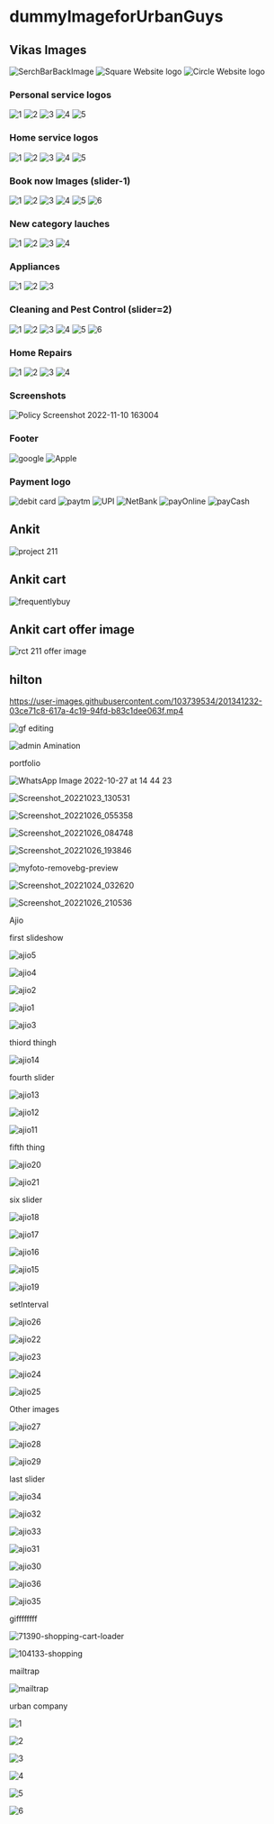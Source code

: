 # dummyImageforUrbanGuys

## Vikas Images

![SerchBarBackImage](https://res.cloudinary.com/urbanclap/image/upload/images/growth/home-screen/1615375782838-f890f8.jpeg)
![Square Website logo](https://user-images.githubusercontent.com/105915325/200888778-f30992b8-3ff4-485a-9300-c10681697057.jpeg)
![Circle Website logo](https://user-images.githubusercontent.com/105915325/201094672-f7cd637a-98b8-4f0e-b0f4-78b4890e4976.png)

### Personal service logos
![1](https://res.cloudinary.com/urbanclap/image/upload/q_auto,f_auto,fl_progressive:steep,w_64/t_high_res_template/images/growth/home-screen/1609757635235-1a139e.png)
![2](https://res.cloudinary.com/urbanclap/image/upload/q_auto,f_auto,fl_progressive:steep,w_64/t_high_res_template/images/supply/customer-app-supply/1635331606894-7b633f.png)
![3](https://res.cloudinary.com/urbanclap/image/upload/q_auto,f_auto,fl_progressive:steep,w_64/t_high_res_template/categories/category_v2/category_1312fb60.png)
![4](https://res.cloudinary.com/urbanclap/image/upload/q_auto,f_auto,fl_progressive:steep,w_64/t_high_res_template/images/growth/home-screen/1609757629780-2b2187.png)
![5](https://res.cloudinary.com/urbanclap/image/upload/q_auto,f_auto,fl_progressive:steep,w_64/t_high_res_template/images/growth/home-screen/1609757731250-ba3308.png)

### Home service logos
![1](https://res.cloudinary.com/urbanclap/image/upload/q_auto,f_auto,fl_progressive:steep,w_64/t_high_res_template/categories/category_v2/category_72d18950.png)
![2](https://res.cloudinary.com/urbanclap/image/upload/q_auto,f_auto,fl_progressive:steep,w_64/t_high_res_template/images/growth/home-screen/1631679515206-a69389.png)
![3](https://res.cloudinary.com/urbanclap/image/upload/q_auto,f_auto,fl_progressive:steep,w_64/t_high_res_template/categories/category_v2/category_6b1f5250.png)
![4](https://res.cloudinary.com/urbanclap/image/upload/q_auto,f_auto,fl_progressive:steep,w_64/t_high_res_template/images/growth/home-screen/1641213886588-90a903.png)
![5](https://res.cloudinary.com/urbanclap/image/upload/q_auto,f_auto,fl_progressive:steep,w_64/t_high_res_template/categories/category_v2/category_6fbad370.png)

### Book now Images (slider-1)
![1](https://res.cloudinary.com/urbanclap/image/upload/q_auto,f_auto,fl_progressive:steep,w_568/t_high_res_template/images/growth/home-screen/1667386493900-1d5e09.jpeg)
![2](https://res.cloudinary.com/urbanclap/image/upload/q_auto,f_auto,fl_progressive:steep,w_568/t_high_res_template/images/supply/partner-app-supply/1667472964177-812867.jpeg)
![3](https://res.cloudinary.com/urbanclap/image/upload/q_auto,f_auto,fl_progressive:steep,w_568/t_high_res_template/images/growth/home-screen/1667233651076-c210f8.jpeg)
![4](https://res.cloudinary.com/urbanclap/image/upload/q_auto,f_auto,fl_progressive:steep,w_568/t_high_res_template/images/growth/luminosity/1667594664089-1b275d.jpeg)
![5](https://res.cloudinary.com/urbanclap/image/upload/q_auto,f_auto,fl_progressive:steep,w_568/t_high_res_template/images/growth/home-screen/1667233650651-818df5.jpeg)
![6](https://res.cloudinary.com/urbanclap/image/upload/q_auto,f_auto,fl_progressive:steep,w_568/t_high_res_template/images/growth/luminosity/1667544806430-20fdbb.jpeg)

### New category lauches
![1](https://res.cloudinary.com/urbanclap/image/upload/q_auto,f_auto,fl_progressive:steep,w_532/t_high_res_category/images/growth/luminosity/1646140576865-02aba1.jpeg)
![2](https://res.cloudinary.com/urbanclap/image/upload/q_auto,f_auto,fl_progressive:steep,w_532/t_high_res_category/categories/bigpictures/carpenter.jpg)
![3](https://res.cloudinary.com/urbanclap/image/upload/q_auto,f_auto,fl_progressive:steep,w_532/t_high_res_category/images/growth/home-screen/1635829954373-d05590.jpeg)
![4](https://res.cloudinary.com/urbanclap/image/upload/q_auto,f_auto,fl_progressive:steep,w_532/t_high_res_category/images/supply/customer-app-supply/1643120136395-80523e.jpeg)

### Appliances
![1](https://res.cloudinary.com/urbanclap/image/upload/q_auto,f_auto,fl_progressive:steep,w_532/t_high_res_category/categories/category_v2/category_c0667020.png)
![2](https://res.cloudinary.com/urbanclap/image/upload/q_auto,f_auto,fl_progressive:steep,w_532/t_high_res_category/categories/category_v2/category_bbb8c690.png)
![3](https://res.cloudinary.com/urbanclap/image/upload/q_auto,f_auto,fl_progressive:steep,w_532/t_high_res_category/images/growth/home-screen/1635829954373-d05590.jpeg)

### Cleaning and Pest Control (slider=2)
![1](https://res.cloudinary.com/urbanclap/image/upload/q_auto,f_auto,fl_progressive:steep,w_532/t_high_res_category/images/growth/home-screen/1625159882387-9585c7.jpeg)
![2](https://res.cloudinary.com/urbanclap/image/upload/q_auto,f_auto,fl_progressive:steep,w_532/t_high_res_category/images/growth/luminosity/1632396793425-1a5418.jpeg)
![3](https://res.cloudinary.com/urbanclap/image/upload/q_auto,f_auto,fl_progressive:steep,w_532/t_high_res_category/images/growth/home-screen/1630420912606-2fffa6.jpeg)
![4](https://res.cloudinary.com/urbanclap/image/upload/q_auto,f_auto,fl_progressive:steep,w_532/t_high_res_category/images/growth/luminosity/1631159612066-53b210.jpeg)
![5](https://res.cloudinary.com/urbanclap/image/upload/q_auto,f_auto,fl_progressive:steep,w_532/t_high_res_category/images/growth/luminosity/1632490257439-ef28d2.jpeg)
![6](https://res.cloudinary.com/urbanclap/image/upload/q_auto,f_auto,fl_progressive:steep,w_532/t_high_res_category/images/growth/luminosity/1632474326407-0aae21.jpeg)

### Home Repairs
![1](https://res.cloudinary.com/urbanclap/image/upload/q_auto,f_auto,fl_progressive:steep,w_532/t_high_res_category/categories/bigpictures/carpenter.jpg)
![2](https://res.cloudinary.com/urbanclap/image/upload/q_auto,f_auto,fl_progressive:steep,w_532/t_high_res_category/categories/home_screen/carpenter.jpg)
![3](https://res.cloudinary.com/urbanclap/image/upload/q_auto,f_auto,fl_progressive:steep,w_532/t_high_res_category/categories/category_v2/category_a91b73d0.jpeg)
![4](https://res.cloudinary.com/urbanclap/image/upload/q_auto,f_auto,fl_progressive:steep,w_532/t_high_res_category/categories/home_screen/plumber.jpg)

### Screenshots
![Policy Screenshot 2022-11-10 163004](https://user-images.githubusercontent.com/105915325/201074558-65131c4e-0e61-4b89-a0e8-8d55bcf36842.png)

### Footer
![google](https://images.urbanclap.com/image/upload/categories/category_v2/category_7f907eb0.png)
![Apple](https://images.urbanclap.com/image/upload/categories/category_v2/category_7f741d10.png)

### Payment logo
![debit card](https://res.cloudinary.com/urbanclap/image/upload/t_high_res_category,q_auto:low,f_auto,dpr_1/images/monet/customer-app-monet/1622015769641-3fc187.png)
![paytm](https://res.cloudinary.com/urbanclap/image/upload/t_high_res_category,q_auto:low,f_auto,dpr_1/images/monet/customer-app-monet/1622035139912-c6c7d1.png)
![UPI](https://res.cloudinary.com/urbanclap/image/upload/t_high_res_category,q_auto:low,f_auto,dpr_1/images/monet/customer-app-monet/1622035138755-c9ea9d.png)
![NetBank](https://res.cloudinary.com/urbanclap/image/upload/t_high_res_category,q_auto:low,f_auto,dpr_1/images/monet/customer-app-monet/1622015760056-139840.png)
![payOnline](https://res.cloudinary.com/urbanclap/image/upload/t_high_res_category,q_auto:low,f_auto,dpr_1/images/monet/customer-app-monet/1622015759674-7e67cf.png)
![payCash](https://res.cloudinary.com/urbanclap/image/upload/t_high_res_category,q_auto:low,f_auto,dpr_1/images/monet/customer-app-monet/1622015765651-21a4a3.png)



## Ankit
![project 211](https://user-images.githubusercontent.com/101567851/201011689-0877c141-8438-4aca-851e-89a444dcf8b5.png)


## Ankit cart
![frequentlybuy](https://user-images.githubusercontent.com/101567851/201468415-6ed5f903-e9f2-4424-96e9-0aa920c47555.png)

## Ankit cart offer image
![rct 211 offer image](https://user-images.githubusercontent.com/101567851/201476636-de8d2140-4d48-436e-8e03-3e150cd8bdef.png)




## hilton

https://user-images.githubusercontent.com/103739534/201341232-03ce71c8-617a-4c19-94fd-b83c1dee063f.mp4

![gf editing](https://user-images.githubusercontent.com/103739534/201341822-e9b97ee7-1510-406c-b3fe-2288c2e89aaf.gif)

![admin Amination](https://user-images.githubusercontent.com/103739534/201345471-5bffca28-2ad5-4011-9f89-c1640e68fe71.gif)

portfolio

![WhatsApp Image 2022-10-27 at 14 44 23](https://user-images.githubusercontent.com/103739534/202837417-3fe0b666-ce93-4741-ba9a-8e9423e86455.jpg)

![Screenshot_20221023_130531](https://user-images.githubusercontent.com/103739534/202837668-b891e66b-43b3-42cd-ba2c-9dec733ef2f0.png)

![Screenshot_20221026_055358](https://user-images.githubusercontent.com/103739534/202837803-d81c13a9-4ca0-4270-83aa-c9791db46249.png)

![Screenshot_20221026_084748](https://user-images.githubusercontent.com/103739534/202837843-6d42e6a9-12a5-4d95-b2ea-5d23eef94d87.png)

![Screenshot_20221026_193846](https://user-images.githubusercontent.com/103739534/202837850-9b26f3d8-b870-4b8f-be0a-931d1634d719.png)

![myfoto-removebg-preview](https://user-images.githubusercontent.com/103739534/202837993-02eca68a-ceb8-49f5-9ca8-aecef772e54a.jpg)

![Screenshot_20221024_032620](https://user-images.githubusercontent.com/103739534/202837902-3260823d-791a-45fa-910d-36c7243641c3.png)

![Screenshot_20221026_210536](https://user-images.githubusercontent.com/103739534/202838347-a193e2de-acea-4c87-9e52-f82fe45ac0b2.png)









Ajio

first slideshow


![ajio5](https://user-images.githubusercontent.com/103739534/212889238-2cbc3000-ec5b-4bb6-9f01-6f6f6107fdab.png)

![ajio4](https://user-images.githubusercontent.com/103739534/212889254-0a195f67-f132-43a5-8ad4-8955a06c82b5.png)

![ajio2](https://user-images.githubusercontent.com/103739534/212889283-2eda5777-dc20-4806-bd67-1bc61b87d044.png)

![ajio1](https://user-images.githubusercontent.com/103739534/212889292-927d18fe-23d3-488b-9cee-091827afc7d7.png)

![ajio3](https://user-images.githubusercontent.com/103739534/212889315-24b1f6cd-f41d-49e0-9a50-393ee2f4d5f2.png)


thiord thingh 

![ajio14](https://user-images.githubusercontent.com/103739534/212957836-f93537a9-ba5f-4940-b42d-7dca88ff59b9.png)

fourth slider

![ajio13](https://user-images.githubusercontent.com/103739534/212958443-82b9f53d-ebb2-498f-a558-b09024a7d48a.png)

![ajio12](https://user-images.githubusercontent.com/103739534/212958458-1befb444-d2c2-40ec-96b6-802b2be4481f.png)

![ajio11](https://user-images.githubusercontent.com/103739534/212958467-e9baa1f4-3639-4325-90f1-1b732d248ba3.png)


fifth thing

![ajio20](https://user-images.githubusercontent.com/103739534/212979558-977a6fb3-2791-47c5-9834-8e7c2bc10c5b.png)

![ajio21](https://user-images.githubusercontent.com/103739534/212979520-173fe9ac-84ed-4b22-863f-d7b038889b85.png)


six slider

![ajio18](https://user-images.githubusercontent.com/103739534/212981276-117a9494-8ed4-4863-afab-8659993e8757.png)

![ajio17](https://user-images.githubusercontent.com/103739534/212981149-4edf623d-3e5a-4eb9-adfd-abd4e007a9e0.png)

![ajio16](https://user-images.githubusercontent.com/103739534/212981174-c4b71c02-9049-4836-9ad7-a410bc644a15.png)

![ajio15](https://user-images.githubusercontent.com/103739534/212981209-f7aa7386-0693-42d6-82c6-a746c4edc5e6.png)

![ajio19](https://user-images.githubusercontent.com/103739534/212981237-5da58cf4-a1ab-4213-b368-d3e8733c5785.png)

setInterval

![ajio26](https://user-images.githubusercontent.com/103739534/212991359-aa7a7ecf-9f09-4549-baa3-54a18cd177b8.png)

![ajio22](https://user-images.githubusercontent.com/103739534/212987289-eab83cb5-9f74-4971-a12c-249a3846855d.png)

![ajio23](https://user-images.githubusercontent.com/103739534/212987337-e1996522-22df-431f-a4d9-cae5cd15fc47.png)

![ajio24](https://user-images.githubusercontent.com/103739534/212987357-e94fa798-46e6-4a06-a89a-d35728a9687c.png)

![ajio25](https://user-images.githubusercontent.com/103739534/212987376-93f123f4-a1b0-42e1-a27f-9011971f76cf.png)

Other images

![ajio27](https://user-images.githubusercontent.com/103739534/212991984-cc6c708a-b5dc-46c8-87a4-164499776875.png)

![ajio28](https://user-images.githubusercontent.com/103739534/212993319-4e31cbe6-331b-4f73-852e-36931bd8d526.png)

![ajio29](https://user-images.githubusercontent.com/103739534/212994638-ed75b7e2-5a35-4e8b-8f24-dcaf0ec2aeba.png)

last slider


![ajio34](https://user-images.githubusercontent.com/103739534/212999382-8f613cb8-c0d0-4b59-9b48-61b3ba3cf9d1.png)

![ajio32](https://user-images.githubusercontent.com/103739534/212999397-9327935a-fad4-450d-94da-855e213d0ff1.png)

![ajio33](https://user-images.githubusercontent.com/103739534/212999409-abba0598-5f8b-42de-81eb-57027f163b7c.png)

![ajio31](https://user-images.githubusercontent.com/103739534/212999416-0521eab1-d78f-44e6-b490-150cfa91d790.png)

![ajio30](https://user-images.githubusercontent.com/103739534/212999424-92345e3d-a9ff-42f9-a946-c692113636f2.png)

![ajio36](https://user-images.githubusercontent.com/103739534/212999437-c1ae5f85-0d0a-43cd-840f-acae27da9d88.png)

![ajio35](https://user-images.githubusercontent.com/103739534/212999363-172d3d05-fe2e-4dd9-96e9-74fc3be56a48.png)


giffffffff

![71390-shopping-cart-loader](https://user-images.githubusercontent.com/103739534/213816226-4a749b53-b4c8-4dec-b9b7-973b4c964df7.gif)

![104133-shopping](https://user-images.githubusercontent.com/103739534/213868650-c6f0aea0-5db4-4c80-abe1-88a48dd56666.gif)



mailtrap


![mailtrap](https://user-images.githubusercontent.com/103739534/214076393-33f50399-d3a5-43e1-ba10-4c9bd4070578.png)





urban company

![1](https://user-images.githubusercontent.com/103739534/215290476-0db24715-b8c0-4cfa-87ec-2c3cc3b34310.png)
 
![2](https://user-images.githubusercontent.com/103739534/215290495-7a935f9f-f01e-4d57-ab93-924877722622.png)

![3](https://user-images.githubusercontent.com/103739534/215290499-cbd4d5a7-9b0f-4450-a8b9-30d693137f41.png)

![4](https://user-images.githubusercontent.com/103739534/215290505-a2758b03-9dc5-491d-a637-275b919e8e51.png)

![5](https://user-images.githubusercontent.com/103739534/215290509-8b7f60b1-b230-4426-b847-262ea0835aec.png)

![6](https://user-images.githubusercontent.com/103739534/215290524-04a63864-d7ee-4efc-bd9a-70ffa8c85b38.png)


